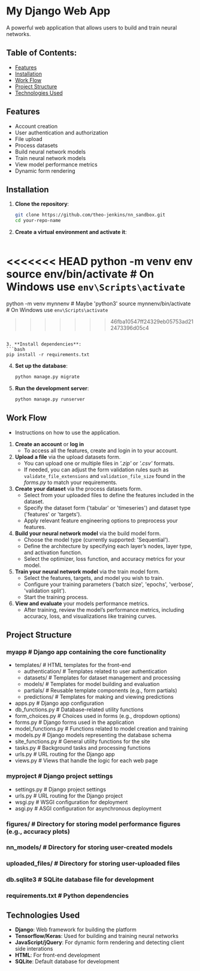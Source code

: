 # My Django Web App

A powerful web application that allows users to build and train neural networks.

## Table of Contents:
- [Features](#features)
- [Installation](#installation)
- [Work Flow](#work-flow)
- [Project Structure](#project-structure)
- [Technologies Used](#technologies-used)

## Features
- Account creation
- User authentication and authorization
- File upload
- Process datasets
- Build neural network models
- Train neural network models
- View model performance metrics
- Dynamic form rendering

## Installation
1. **Clone the repository**:
   ```bash
   git clone https://github.com/theo-jenkins/nn_sandbox.git
   cd your-repo-name
   ```

2. **Create a virtual environment and activate it**:
   ```bash
<<<<<<< HEAD
   python -m venv env
   source env/bin/activate  # On Windows use `env\Scripts\activate`
=======
   python -m venv mynnenv # Maybe 'python3'
   source mynnenv/bin/activate  # On Windows use `env\Scripts\activate`
>>>>>>> 46fba10547ff24329eb05753ad212473396d05c4
   ```

3. **Install dependencies**:
   ```bash
   pip install -r requirements.txt
   ```

4. **Set up the database**:
   ```bash
   python manage.py migrate
   ```

5. **Run the development server**:
   ```bash
   python manage.py runserver
   ```

## Work Flow
- Instructions on how to use the application.
1. **Create an account** or **log in**
    - To access all the features, create and login in to your account.
2. **Upload a file** via the upload datasets form.
    - You can upload one or multiple files in *'.zip'* or *'.csv'* formats.
    - If needed, you can adjust the form validation rules such as ```validate_file_extensions``` and ```validation_file_size``` found in the *forms.py* to match your requirements.
4. **Create your dataset** via the process datasets form.
    - Select from your uploaded files to define the features included in the dataset.
    - Specify the dataset form ('tabular' or 'timeseries') and dataset type ('features' or 'targets').
    - Apply relevant feature engineering options to preprocess your features.
5. **Build your neural network model** via the build model form.
    - Choose the model type (currently supported: 'Sequential').
    - Define the architecture by specifying each layer’s nodes, layer type, and activation function.
    - Select the optimizer, loss function, and accuracy metrics for your model.
6. **Train your neural network model** via the train model form.
    - Select the features, targets, and model you wish to train.
    - Configure your training parameters ('batch size', 'epochs', 'verbose', 'validation split').
    - Start the training process.
7. **View and evaluate** your models performance metrics.
    - After training, review the model’s performance metrics, including accuracy, loss, and visualizations like training curves.

## Project Structure

### myapp # Django app containing the core functionality
  - templates/ # HTML templates for the front-end
    - authentication/ # Templates related to user authentication
    - datasets/ # Templates for dataset management and processing
    - models/ # Templates for model building and evaluation
    - partials/ # Reusable template components (e.g., form partials)
    - predictions/ # Templates for making and viewing predictions
  - apps.py # Django app configuration
  - db_functions.py # Database-related utility functions
  - form_choices.py # Choices used in forms (e.g., dropdown options)
  - forms.py # Django forms used in the application
  - model_functions.py # Functions related to model creation and training
  - models.py # Django models representing the database schema
  - site_functions.py # General utility functions for the site
  - tasks.py # Background tasks and processing functions
  - urls.py # URL routing for the Django app
  - views.py # Views that handle the logic for each web page

### myproject # Django project settings
  - settings.py # Django project settings
  - urls.py # URL routing for the Django project
  - wsgi.py # WSGI configuration for deployment
  - asgi.py # ASGI configuration for asynchronous deployment

### figures/ # Directory for storing model performance figures (e.g., accuracy plots)
### nn_models/ # Directory for storing user-created models
### uploaded_files/ # Directory for storing user-uploaded files
### db.sqlite3 # SQLite database file for development
### requirements.txt # Python dependencies

## Technologies Used
- **Django**: Web framework for building the platform
- **Tensorflow/Keras**: Used for building and training neural networks
- **JavaScript/jQuery**: For dynamic form rendering and detecting client side interations
- **HTML**: For front-end development
- **SQLite**: Default database for development